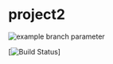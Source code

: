 # project2



![example branch parameter](https://github.com/github/docs/actions/workflows/main.yml/badge.svg?branch=feature-1)

[![Build Status](https://github.com/Mary-Cat-77/project2/workflows/Java_CI_with_Maven/badge.svg)]
